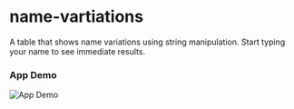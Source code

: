 # name-vartiations
A table that shows name variations using string manipulation. Start typing your name to see immediate results.

### App Demo

![App Demo](name-variations.gif.icloud)
